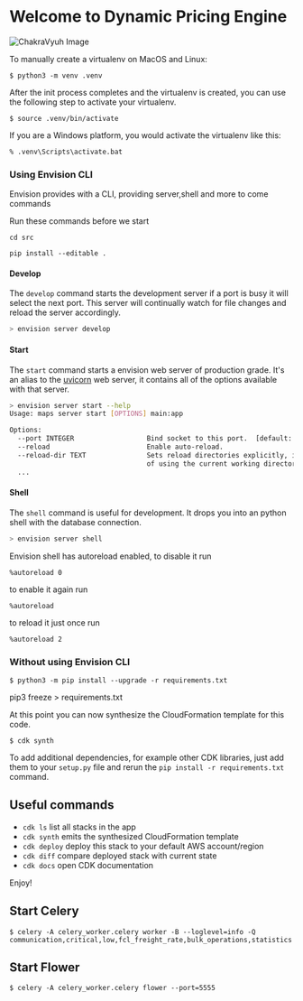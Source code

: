 
# Welcome to Dynamic Pricing Engine
![ChakraVyuh Image](https://cogoport-production.sgp1.digitaloceanspaces.com/cf149142fb2b3b0a5c94b59cfe2a6513/chakravyuh-min.png)



To manually create a virtualenv on MacOS and Linux: 

```
$ python3 -m venv .venv
```

After the init process completes and the virtualenv is created, you can use the following
step to activate your virtualenv.

```
$ source .venv/bin/activate
```

If you are a Windows platform, you would activate the virtualenv like this:

```
% .venv\Scripts\activate.bat 
```

### Using Envision CLI
Envision provides with a CLI, providing server,shell and more to come commands

Run these commands before we start
```
cd src
```
```
pip install --editable .
```

#### Develop

The `develop` command starts the development server if a port is busy it will select the next port. This server will continually watch for file changes and reload the server accordingly.

```bash
> envision server develop
```
#### Start

The `start` command starts a envision web server of production grade. It's an alias to the [uvicorn](https://www.uvicorn.org/) web server, it contains all of the options available with that server.

```bash
> envision server start --help
Usage: maps server start [OPTIONS] main:app

Options:
  --port INTEGER                  Bind socket to this port.  [default: 8000]
  --reload                        Enable auto-reload.
  --reload-dir TEXT               Sets reload directories explicitly, instead
                                  of using the current working directory.
  ...
```

#### Shell

The `shell` command is useful for development. It drops you into an python shell with the database connection.

```bash
> envision server shell
```

Envision shell has autoreload enabled, to disable it run

```
%autoreload 0
```

to enable it again run

```
%autoreload
```

to reload it just once run 

```
%autoreload 2
```


### Without using Envision CLI

```
$ python3 -m pip install --upgrade -r requirements.txt
```

pip3 freeze > requirements.txt

At this point you can now synthesize the CloudFormation template for this code.

```
$ cdk synth
```

To add additional dependencies, for example other CDK libraries, just add
them to your `setup.py` file and rerun the `pip install -r requirements.txt`
command.

## Useful commands


 * `cdk ls`          list all stacks in the app
 * `cdk synth`       emits the synthesized CloudFormation template
 * `cdk deploy`      deploy this stack to your default AWS account/region
 * `cdk diff`        compare deployed stack with current state
 * `cdk docs`        open CDK documentation

Enjoy!


## Start Celery

```
$ celery -A celery_worker.celery worker -B --loglevel=info -Q communication,critical,low,fcl_freight_rate,bulk_operations,statistics

```

## Start Flower

```
$ celery -A celery_worker.celery flower --port=5555

```
